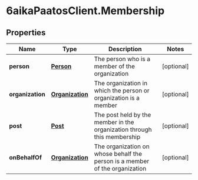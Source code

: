 # 6aikaPaatosClient.Membership

## Properties
Name | Type | Description | Notes
------------ | ------------- | ------------- | -------------
**person** | [**Person**](Person.md) | The person who is a member of the organization | [optional] 
**organization** | [**Organization**](Organization.md) | The organization in which the person or organization is a member | [optional] 
**post** | [**Post**](Post.md) | The post held by the member in the organization through this membership | [optional] 
**onBehalfOf** | [**Organization**](Organization.md) | The organization on whose behalf the person is a member of the organization | [optional] 


